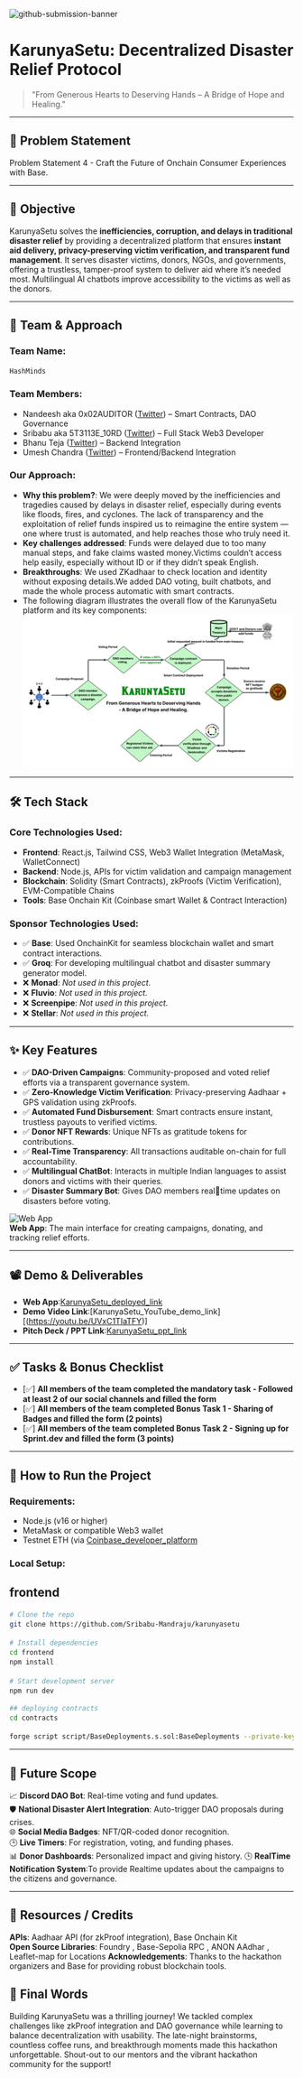 ![github-submission-banner](https://github.com/user-attachments/assets/a1493b84-e4e2-456e-a791-ce35ee2bcf2f)

# KarunyaSetu: Decentralized Disaster Relief Protocol

> "From Generous Hearts to Deserving Hands – A Bridge of Hope and Healing."

---

## 📌 Problem Statement

Problem Statement 4 - Craft the Future of Onchain Consumer Experiences with Base.


---

## 🎯 Objective

KarunyaSetu solves the **inefficiencies, corruption, and delays in traditional disaster relief** by providing a decentralized platform that ensures **instant aid delivery, privacy-preserving victim verification, and transparent fund management**. It serves disaster victims, donors, NGOs, and governments, offering a trustless, tamper-proof system to deliver aid where it’s needed most. Multilingual AI chatbots improve accessibility to the victims as well as the donors.

---

## 🧠 Team & Approach

### Team Name:  
`HashMinds`

### Team Members:  
- Nandeesh aka 0x02AUDITOR ([Twitter](https://x.com/0x02Auditor)) – Smart Contracts, DAO Governance  
- Sribabu aka 5T3113E_10RD ([Twitter](https://x.com/5R1B4BU)) – Full Stack Web3 Developer
- Bhanu Teja ([Twitter](https://x.com/BhanuTe56789860)) – Backend Integration
- Umesh Chandra ([Twitter](https://x.com/0x_u1a01)) – Frontend/Backend Integration

### Our Approach:  
- **Why this problem?**: We were deeply moved by the inefficiencies and tragedies caused by delays in disaster relief, especially during events like floods, fires, and cyclones. The lack of transparency and the exploitation of relief funds inspired us to reimagine the entire system — one where trust is automated, and help reaches those who truly need it.  
- **Key challenges addressed**: Funds were delayed due to too many manual steps, and fake claims wasted money.Victims couldn’t access help easily, especially without ID or if they didn’t speak English. 
- **Breakthroughs**: We used ZKadhaar to check location and identity without exposing details.We added DAO voting, built chatbots, and made the whole process automatic with smart contracts.
- The following diagram illustrates the overall flow of the KarunyaSetu platform and its key components:
![Project Flow](https://raw.githubusercontent.com/Sribabu-Mandraju/aidChain_frontend/d3fa2957c4aecfecb536228c9a54da1164029fdf/src/assets/KarunyaSetuFlow.png)

---

## 🛠️ Tech Stack

### Core Technologies Used:
- **Frontend**: React.js, Tailwind CSS, Web3 Wallet Integration (MetaMask, WalletConnect)  
- **Backend**: Node.js, APIs for victim validation and campaign management  
- **Blockchain**: Solidity (Smart Contracts), zkProofs (Victim Verification), EVM-Compatible Chains  
- **Tools**: Base Onchain Kit (Coinbase smart Wallet & Contract Interaction)
  
### Sponsor Technologies Used:

- ✅ **Base**: Used OnchainKit for seamless blockchain wallet and smart contract interactions.  
- ✅ **Groq**: For developing multilingual chatbot and disaster summary generator model.  
- ❌ **Monad**: _Not used in this project._  
- ❌ **Fluvio**: _Not used in this project._  
- ❌ **Screenpipe**: _Not used in this project._  
- ❌ **Stellar**: _Not used in this project._

---

## ✨ Key Features

- ✅ **DAO-Driven Campaigns**: Community-proposed and voted relief efforts via a transparent governance system.  
- ✅ **Zero-Knowledge Victim Verification**: Privacy-preserving Aadhaar + GPS validation using zkProofs.  
- ✅ **Automated Fund Disbursement**: Smart contracts ensure instant, trustless payouts to verified victims.  
- ✅ **Donor NFT Rewards**: Unique NFTs as gratitude tokens for contributions.  
- ✅ **Real-Time Transparency**: All transactions auditable on-chain for full accountability.
- ✅ **Multilingual ChatBot**: Interacts in multiple Indian languages to assist donors and victims with their queries.
- ✅ **Disaster Summary Bot**: Gives DAO members realtime updates on disasters before voting.

![Web App](https://github.com/user-attachments/assets/cc717ce9-ea7d-4ed2-beee-2f8f1dc6e6b4)  
**Web App**: The main interface for creating campaigns, donating, and tracking relief efforts.

---

## 📽️ Demo & Deliverables

- **Web App**:[KarunyaSetu_deployed_link](https://karunyasethu.vercel.app)
- **Demo Video Link**:[KarunyaSetu_YouTube_demo_link] [(https://youtu.be/UVxC1TIaTFY)]  
- **Pitch Deck / PPT Link**:[KarunyaSetu_ppt_link](https://drive.google.com/file/d/1oBI9Fs8TxOXX8YpEbhgBDwSWO6COOyAU/view?usp=sharing)


---

## ✅ Tasks & Bonus Checklist

- [✅] **All members of the team completed the mandatory task - Followed at least 2 of our social channels and filled the form**  
- [✅] **All members of the team completed Bonus Task 1 - Sharing of Badges and filled the form (2 points)**  
- [✅] **All members of the team completed Bonus Task 2 - Signing up for Sprint.dev and filled the form (3 points)**  

---

## 🧪 How to Run the Project

### Requirements:
- Node.js (v16 or higher)
- MetaMask or compatible Web3 wallet
- Testnet ETH (via [Coinbase_developer_platform](https://portal.cdp.coinbase.com/products/faucet)

### Local Setup:
## frontend
```bash
# Clone the repo
git clone https://github.com/Sribabu-Mandraju/karunyasetu

# Install dependencies
cd frontend
npm install

# Start development server
npm run dev

```

```bash
## deploying contracts
cd contracts

forge script script/BaseDeployments.s.sol:BaseDeployments --private-key $your-private-key --rpc-url $rpc-url --broadcast -vvvvv
```

---

## 🦠 Future Scope

📈 **Discord DAO Bot**: Real-time voting and fund updates.  
🛡️ **National Disaster Alert Integration**: Auto-trigger DAO proposals during crises.  
🌐 **Social Media Badges**: NFT/QR-coded donor recognition.  
🕒 **Live Timers**: For registration, voting, and funding phases.  
📊 **Donor Dashboards**: Personalized impact and giving history.
🕒 **RealTime Notification System**:To provide Realtime updates about the campaigns to the citizens and governance.

---

## 📌 Resources / Credits

**APIs**: Aadhaar API (for zkProof integration), Base Onchain Kit  
**Open Source Libraries**: Foundry , Base-Sepolia RPC , ANON AAdhar , Leaflet-map for Locations
**Acknowledgements**: Thanks to the hackathon organizers and Base for providing robust blockchain tools.

## 🏁 Final Words

Building KarunyaSetu was a thrilling journey! We tackled complex challenges like zkProof integration and DAO governance while learning to balance decentralization with usability. The late-night brainstorms, countless coffee runs, and breakthrough moments made this hackathon unforgettable. Shout-out to our mentors and the vibrant hackathon community for the support!

